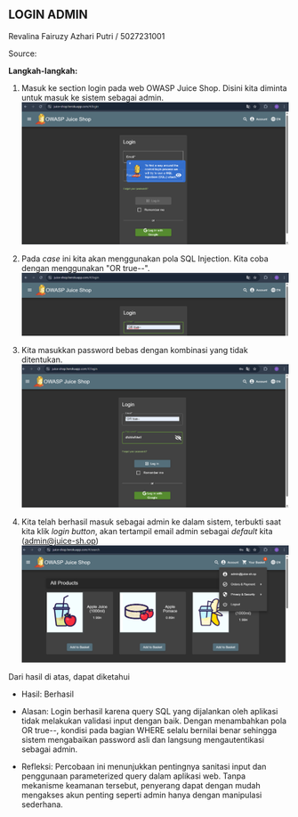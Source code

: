 ## LOGIN ADMIN

Revalina Fairuzy Azhari Putri / 5027231001

Source: 

**Langkah-langkah:**

1. Masuk ke section login pada web OWASP Juice Shop. Disini kita diminta untuk masuk ke sistem sebagai admin.
![alt text](images/image.png)

2. Pada *case* ini kita akan menggunakan pola SQL Injection. Kita coba dengan menggunakan "OR true--".
![alt text](images/image-1.png)

3. Kita masukkan password bebas dengan kombinasi yang tidak ditentukan.
![alt text](images/image-2.png)

4. Kita telah berhasil masuk sebagai admin ke dalam sistem, terbukti saat kita klik *login button*, akan tertampil email admin sebagai *default* kita (admin@juice-sh.op)
![alt text](images/image-3.png)

Dari hasil di atas, dapat diketahui

- Hasil: Berhasil

- Alasan: Login berhasil karena query SQL yang dijalankan oleh aplikasi tidak melakukan validasi input dengan baik. Dengan menambahkan pola OR true--, kondisi pada bagian WHERE selalu bernilai benar sehingga sistem mengabaikan password asli dan langsung mengautentikasi sebagai admin.

- Refleksi: Percobaan ini menunjukkan pentingnya sanitasi input dan penggunaan parameterized query dalam aplikasi web. Tanpa mekanisme keamanan tersebut, penyerang dapat dengan mudah mengakses akun penting seperti admin hanya dengan manipulasi sederhana.